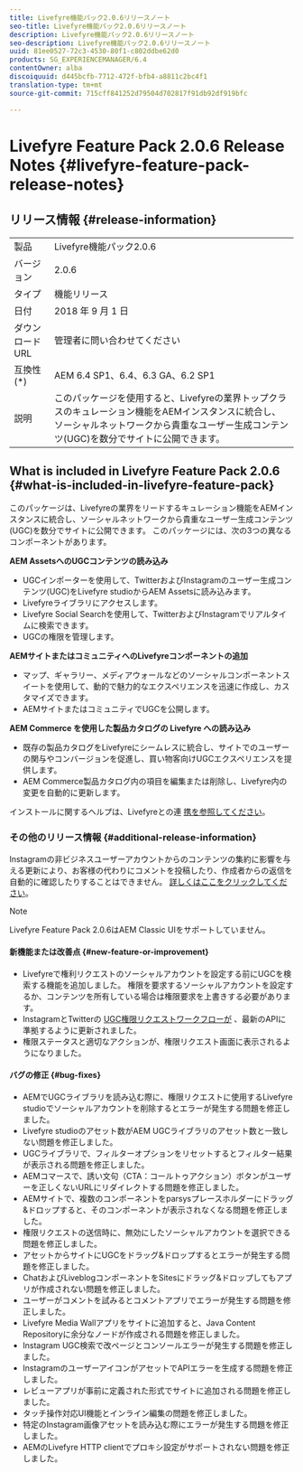 ```yaml
---
title: Livefyre機能パック2.0.6リリースノート
seo-title: Livefyre機能パック2.0.6リリースノート
description: Livefyre機能パック2.0.6リリースノート
seo-description: Livefyre機能パック2.0.6リリースノート
uuid: 81ee0527-72c3-4530-80f1-c802ddbe62d0
products: SG_EXPERIENCEMANAGER/6.4
contentOwner: alba
discoiquuid: d445bcfb-7712-472f-bfb4-a8811c2bc4f1
translation-type: tm+mt
source-git-commit: 715cff841252d79504d702817f91db92df919bfc

---
```



# Livefyre Feature Pack 2.0.6 Release Notes {#livefyre-feature-pack-release-notes}

## リリース情報 {#release-information}

<table> 
 <tbody>
  <tr>
   <td>製品</td> 
   <td>Livefyre機能パック2.0.6</td> 
  </tr>
  <tr>
   <td>バージョン</td> 
   <td>2.0.6</td> 
  </tr>
  <tr>
   <td>タイプ</td> 
   <td>機能リリース</td> 
  </tr>
  <tr>
   <td>日付</td> 
   <td>2018 年 9 月 1 日</td> 
  </tr>
  <tr>
   <td>ダウンロード URL<br /> </td> 
   <td>管理者に問い合わせてください</td> 
  </tr>
  <tr>
   <td>互換性 (*)</td> 
   <td>AEM 6.4 SP1、6.4、6.3 GA、6.2 SP1</td> 
  </tr>
  <tr>
   <td>説明</td> 
   <td>このパッケージを使用すると、Livefyreの業界トップクラスのキュレーション機能をAEMインスタンスに統合し、ソーシャルネットワークから貴重なユーザー生成コンテンツ(UGC)を数分でサイトに公開できます。</td> 
  </tr>
 </tbody>
</table>

## What is included in Livefyre Feature Pack 2.0.6 {#what-is-included-in-livefyre-feature-pack}

このパッケージは、Livefyreの業界をリードするキュレーション機能をAEMインスタンスに統合し、ソーシャルネットワークから貴重なユーザー生成コンテンツ(UGC)を数分でサイトに公開できます。 このパッケージには、次の3つの異なるコンポーネントがあります。

**AEM AssetsへのUGCコンテンツの読み込み**

* UGCインポーターを使用して、TwitterおよびInstagramのユーザー生成コンテンツ(UGC)をLivefyre studioからAEM Assetsに読み込みます。
* Livefyreライブラリにアクセスします。
* Livefyre Social Searchを使用して、TwitterおよびInstagramでリアルタイムに検索できます。
* UGCの権限を管理します。

**AEMサイトまたはコミュニティへのLivefyreコンポーネントの追加**

* マップ、ギャラリー、メディアウォールなどのソーシャルコンポーネントスイートを使用して、動的で魅力的なエクスペリエンスを迅速に作成し、カスタマイズできます。
* AEMサイトまたはコミュニティでUGCを公開します。

**AEM Commerce を使用した製品カタログの Livefyre への読み込み**

* 既存の製品カタログをLivefyreにシームレスに統合し、サイトでのユーザーの関与やコンバージョンを促進し、買い物客向けUGCエクスペリエンスを提供します。
* AEM Commerce製品カタログ内の項目を編集または削除し、Livefyre内の変更を自動的に更新します。

インストールに関するヘルプは、Livefyreとの連 [携を参照してください](https://https://helpx.adobe.com/experience-manager/6-4/sites/administering/using/livefyre.html)。

### その他のリリース情報 {#additional-release-information}

Instagramの非ビジネスユーザーアカウントからのコンテンツの集約に影響を与える更新により、お客様の代わりにコメントを投稿したり、作成者からの返信を自動的に確認したりすることはできません。 [詳しくはここをクリックしてください](https://developers.facebook.com/blog/post/2018/04/04/facebook-api-platform-product-changes/)。

>[!NOTE]
>
>Livefyre Feature Pack 2.0.6はAEM Classic UIをサポートしていません。

#### 新機能または改善点 {#new-feature-or-improvement}

* Livefyreで権利リクエストのソーシャルアカウントを設定する前にUGCを検索する機能を追加しました。 権限を要求するソーシャルアカウントを設定するか、コンテンツを所有している場合は権限要求を上書きする必要があります。
* InstagramとTwitterの [UGC権限リクエストワークフローが](https://https://helpx.adobe.com/experience-manager/6-4/sites/administering/using/livefyre.html) 、最新のAPIに準拠するように更新されました。
* 権限ステータスと適切なアクションが、権限リクエスト画面に表示されるようになりました。

#### バグの修正 {#bug-fixes}

* AEMでUGCライブラリを読み込む際に、権限リクエストに使用するLivefyre studioでソーシャルアカウントを削除するとエラーが発生する問題を修正しました。
* Livefyre studioのアセット数がAEM UGCライブラリのアセット数と一致しない問題を修正しました。
* UGCライブラリで、フィルターオプションをリセットするとフィルター結果が表示される問題を修正しました。
* AEMコマースで、誘い文句（CTA：コールトゥアクション）ボタンがユーザーを正しくないURLにリダイレクトする問題を修正しました。
* AEMサイトで、複数のコンポーネントをparsysプレースホルダーにドラッグ&amp;ドロップすると、そのコンポーネントが表示されなくなる問題を修正しました。
* 権限リクエストの送信時に、無効にしたソーシャルアカウントを選択できる問題を修正しました。
* アセットからサイトにUGCをドラッグ&amp;ドロップするとエラーが発生する問題を修正しました。
* ChatおよびLiveblogコンポーネントをSitesにドラッグ&amp;ドロップしてもアプリが作成されない問題を修正しました。
* ユーザーがコメントを試みるとコメントアプリでエラーが発生する問題を修正しました。
* Livefyre Media Wallアプリをサイトに追加すると、Java Content Repositoryに余分なノードが作成される問題を修正しました。
* Instagram UGC検索で改ページとコンソールエラーが発生する問題を修正しました。
* InstagramのユーザーアイコンがアセットでAPIエラーを生成する問題を修正しました。
* レビューアプリが事前に定義された形式でサイトに追加される問題を修正しました。
* タッチ操作対応UI機能とインライン編集の問題を修正しました。
* 特定のInstagram画像アセットを読み込む際にエラーが発生する問題を修正しました。
* AEMのLivefyre HTTP clientでプロキシ設定がサポートされない問題を修正しました。

